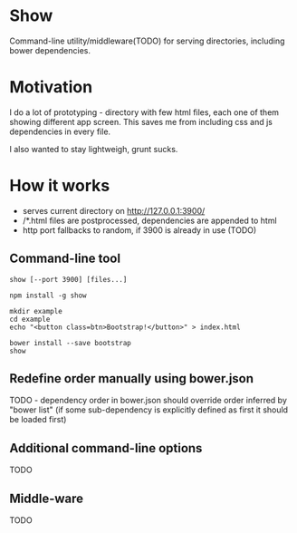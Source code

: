 # Show
Command-line utility/middleware(TODO) for serving directories, including bower dependencies.

# Motivation
I do a lot of prototyping - directory with few html files, each one of them showing different app screen. This saves me from including css and js dependencies in every file.

I also wanted to stay lightweigh, grunt sucks.

# How it works
- serves current directory on http://127.0.0.1:3900/
- /*.html files are postprocessed, dependencies are appended to html
- http port fallbacks to random, if 3900 is already in use (TODO)

## Command-line tool
`show [--port 3900] [files...]`

    npm install -g show

    mkdir example
    cd example
    echo "<button class=btn>Bootstrap!</button>" > index.html

    bower install --save bootstrap
    show

## Redefine order manually using bower.json
TODO - dependency order in bower.json should override order inferred by "bower list" (if some sub-dependency is explicitly defined as first it should be loaded first)

## Additional command-line options
TODO

## Middle-ware
TODO